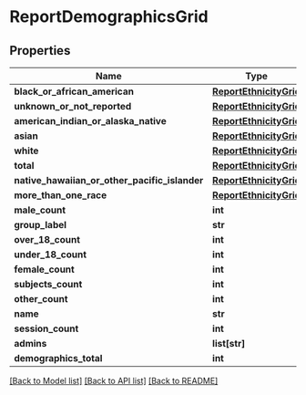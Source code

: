 # ReportDemographicsGrid

## Properties
Name | Type | Description | Notes
------------ | ------------- | ------------- | -------------
**black_or_african_american** | [**ReportEthnicityGrid**](ReportEthnicityGrid.md) |  | [optional] 
**unknown_or_not_reported** | [**ReportEthnicityGrid**](ReportEthnicityGrid.md) |  | [optional] 
**american_indian_or_alaska_native** | [**ReportEthnicityGrid**](ReportEthnicityGrid.md) |  | [optional] 
**asian** | [**ReportEthnicityGrid**](ReportEthnicityGrid.md) |  | [optional] 
**white** | [**ReportEthnicityGrid**](ReportEthnicityGrid.md) |  | [optional] 
**total** | [**ReportEthnicityGrid**](ReportEthnicityGrid.md) |  | [optional] 
**native_hawaiian_or_other_pacific_islander** | [**ReportEthnicityGrid**](ReportEthnicityGrid.md) |  | [optional] 
**more_than_one_race** | [**ReportEthnicityGrid**](ReportEthnicityGrid.md) |  | [optional] 
**male_count** | **int** |  | [optional] 
**group_label** | **str** |  | [optional] 
**over_18_count** | **int** |  | [optional] 
**under_18_count** | **int** |  | [optional] 
**female_count** | **int** |  | [optional] 
**subjects_count** | **int** |  | [optional] 
**other_count** | **int** |  | [optional] 
**name** | **str** |  | [optional] 
**session_count** | **int** |  | [optional] 
**admins** | **list[str]** |  | [optional] 
**demographics_total** | **int** |  | [optional] 

[[Back to Model list]](../README.md#documentation-for-models) [[Back to API list]](../README.md#documentation-for-api-endpoints) [[Back to README]](../README.md)


